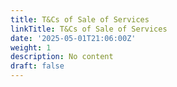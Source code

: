 ```yaml
---
title: T&Cs of Sale of Services
linkTitle: T&Cs of Sale of Services
date: '2025-05-01T21:06:00Z'
weight: 1
description: No content
draft: false
---
```



